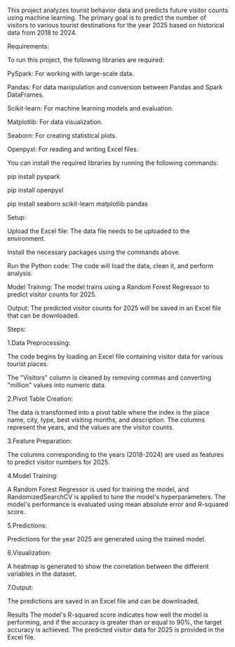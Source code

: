 This project analyzes tourist behavior data and predicts future visitor counts using machine learning. The primary goal is to predict the number of visitors to various tourist destinations for the year 2025 based on historical data from 2018 to 2024.


Requirements:

To run this project, the following libraries are required:

PySpark: For working with large-scale data.

Pandas: For data manipulation and conversion between Pandas and Spark DataFrames.

Scikit-learn: For machine learning models and evaluation.

Matplotlib: For data visualization.

Seaborn: For creating statistical plots.

Openpyxl: For reading and writing Excel files.


You can install the required libraries by running the following commands:

pip install pyspark

pip install openpyxl

pip install seaborn scikit-learn matplotlib pandas


Setup:

Upload the Excel file: The data file needs to be uploaded to the environment.

Install the necessary packages using the commands above.

Run the Python code: The code will load the data, clean it, and perform analysis.

Model Training: The model trains using a Random Forest Regressor to predict visitor counts for 2025.

Output: The predicted visitor counts for 2025 will be saved in an Excel file that can be downloaded.

Steps:


1.Data Preprocessing:

The code begins by loading an Excel file containing visitor data for various tourist places.

The "Visitors" column is cleaned by removing commas and converting "million" values into numeric data.


2.Pivot Table Creation:

The data is transformed into a pivot table where the index is the place name, city, type, best visiting months, and description.
The columns represent the years, and the values are the visitor counts.


3.Feature Preparation:

The columns corresponding to the years (2018-2024) are used as features to predict visitor numbers for 2025.


4.Model Training:

A Random Forest Regressor is used for training the model, and RandomizedSearchCV is applied to tune the model's hyperparameters.
The model's performance is evaluated using mean absolute error and R-squared score.


5.Predictions:

Predictions for the year 2025 are generated using the trained model.


6.Visualization:

A heatmap is generated to show the correlation between the different variables in the dataset.


7.Output:

The predictions are saved in an Excel file and can be downloaded.


Results
The model's R-squared score indicates how well the model is performing, and if the accuracy is greater than or equal to 90%, the target accuracy is achieved.
The predicted visitor data for 2025 is provided in the Excel file.
